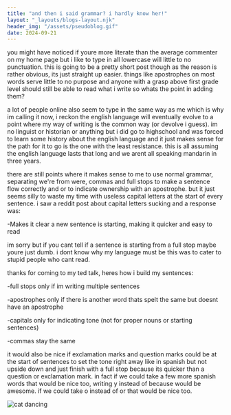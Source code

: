 ```yaml
---
title: "and then i said grammar? i hardly know her!"
layout: "_layouts/blogs-layout.njk"
header_img: "/assets/pseudoblog.gif"
date: 2024-09-21
---
```



you might have noticed if youre more literate than the average commenter on my home page but i like to type in all lowercase will little to no punctuation. this is going to be a pretty short post though as the reason is rather obvious, its just straight up easier. things like apostrophes on most words serve little to no purpose and anyone with a grasp above first grade level should still be able to read what i write so whats the point in adding them?

a lot of people online also seem to type in the same way as me which is why im calling it now, i reckon the english language will eventually evolve to a point where my way of writing is the common way (or devolve i guess). im no linguist or historian or anything but i did go to highschool and was forced to learn some history about the english language and it just makes sense for the path for it to go is the one with the least resistance. this is all assuming the english language lasts that long and we arent all speaking mandarin in three years.

there are still points where it makes sense to me to use normal grammar, separating we're from were, commas and full stops to make a sentence flow correctly and or to indicate ownership with an apostrophe. but it just seems silly to waste my time with useless capital letters at the start of every sentence. i saw a reddit post about capital letters sucking and a response was:

-Makes it clear a new sentence is starting, making it quicker and easy to read

im sorry but if you cant tell if a sentence is starting from a full stop maybe youre just dumb. i dont know why my language must be this was to cater to stupid people who cant read. 

thanks for coming to my ted talk, heres how i build my sentences:

-full stops only if im writing multiple sentences

-apostrophes only if there is another word thats spelt the same but doesnt have an apostrophe

-capitals only for indicating tone (not for proper nouns or starting sentences)

-commas stay the same

it would also be nice if exclamation marks and question marks could be at the start of sentences to set the tone right away like in spanish but not upside down and just finish with a full stop because its quicker than a question or exclamation mark. in fact if we could take a few more spanish words that would be nice too, writing y instead of because would be awesome. if we could take o instead of or that would be nice too.

![cat dancing](https://i.imgur.com/nosikQO.gif)
